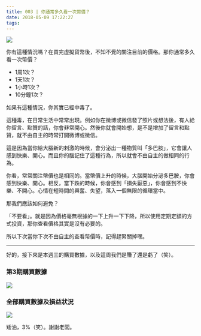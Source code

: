 ```yaml
---
title: 003 | 你通常多久看一次幣價？
date: 2018-05-09 17:22:27
tags:
---
```

![](https://firebasestorage.googleapis.com/v0/b/blog-1f60b.appspot.com/o/003-p0.png?alt=media&token=b78f6b6f-db7c-44a9-af66-39ce20701511)

你有這種情況嗎？在買完虛擬貨幣後，不知不覺的關注目前的價格。那你通常多久看一次幣價？
- 1周1次？
- 1天1次？
- 1小時1次？
- 10分鐘1次？

如果有這種情況，你其實已經中毒了。

這種毒，在日常生活中常常出現。例如你在微博或微信發了照片或想法後，有人給你留言、點贊的話，你會非常開心。然後你就會開始想，是不是增加了留言和點贊，就不由自主的時常打開微博或微信。

這是因為當你給大腦新的刺激的時候，會分泌出一種物質叫「多巴胺」，它會讓人感到快樂、開心。而且你的腦記住了這種行為，所以就會不由自主的做相同的行為。

你看，常常關注幣價也是相同的。當幣價上升的時候，大腦開始分泌多巴胺，你會感到快樂、開心。相反，當下跌的時候，你會感到「損失厭惡」，你會感到不快樂、不開心。心情在短時間的興奮、失望，落入一個無限的循環當中。


那我們應該如何避免？

「不要看」。就是因為價格毫無根據的一下上升一下下降，所以使用定期定額的方式投資，那你查看價格其實是沒有必要的。

所以下次當你下次不由自主的查看幣價時，記得趕緊關掉嘿。

***
好的，接下來是本週三的購買數據，以及這周我們是賺了還是虧了（笑）。

### 第3期購買數據
![](https://firebasestorage.googleapis.com/v0/b/blog-1f60b.appspot.com/o/%E8%B4%AD%E4%B9%B0%E6%95%B0%E6%8D%AE003.png?alt=media&token=c1e69afe-50a3-4d68-ab27-acf44d6a9c44)

### 全部購買數據及損益狀況
![](https://firebasestorage.googleapis.com/v0/b/blog-1f60b.appspot.com/o/%E5%85%A8%E9%83%A8%E8%B4%AD%E4%B9%B0%E6%95%B0%E6%8D%AE%E5%8F%8A%E6%8D%9F%E7%9B%8A%E7%8A%B6%E5%86%B5003.png?alt=media&token=813b5fa6-1607-43c1-ae86-a8fa2d37266a)

矮油，3%（笑）。謝謝老闆。